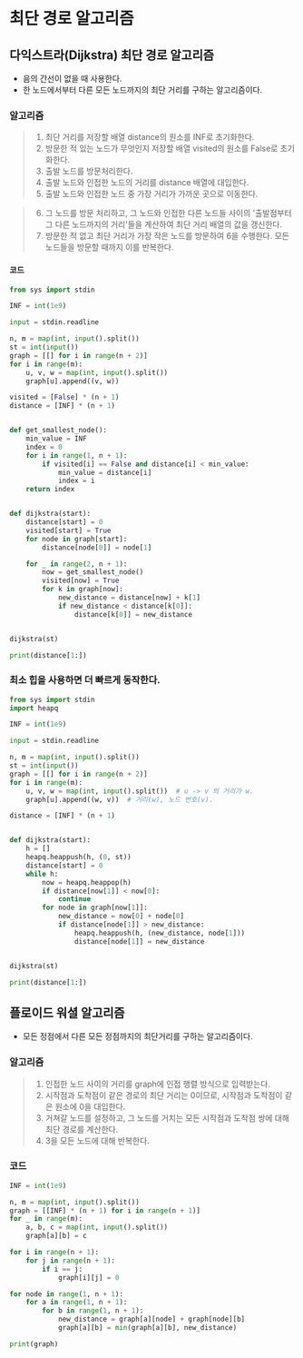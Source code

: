 # 최단 경로 알고리즘

## 다익스트라(Dijkstra) 최단 경로 알고리즘
- 음의 간선이 없을 때 사용한다.
- 한 노드에서부터 다른 모든 노드까지의 최단 거리를 구하는 알고리즘이다.

### 알고리즘
>1. 최단 거리를 저장할 배열 distance의 원소를 INF로 초기화한다.
>2. 방문한 적 있는 노드가 무엇인지 저장할 배열 visited의 원소를 False로 초기화한다.
>3. 출발 노드를 방문처리한다.
>4. 출발 노드와 인접한 노드의 거리를 distance 배열에 대입한다.
>5. 출발 노드와 인접한 노드 중 가장 거리가 가까운 곳으로 이동한다.

>6. 그 노드를 방문 처리하고, 그 노드와 인접한 다른 노드들 사이의 '출발점부터 그 다른 노드까지의 거리'들을 계산하여 최단 거리 배열의 값을 갱신한다.
>7. 방문한 적 없고 최단 거리가 가장 작은 노드를 방문하여 6을 수행한다. 모든 노드들을 방문할 때까지 이를 반복한다.  

#### 코드
```python
from sys import stdin

INF = int(1e9)

input = stdin.readline

n, m = map(int, input().split())
st = int(input())
graph = [[] for i in range(n + 2)]
for i in range(m):
    u, v, w = map(int, input().split())
    graph[u].append((v, w))

visited = [False] * (n + 1)
distance = [INF] * (n + 1)


def get_smallest_node():
    min_value = INF
    index = 0
    for i in range(1, n + 1):
        if visited[i] == False and distance[i] < min_value:
            min_value = distance[i]
            index = i
    return index


def dijkstra(start):
    distance[start] = 0
    visited[start] = True
    for node in graph[start]:
        distance[node[0]] = node[1]

    for _ in range(2, n + 1):
        now = get_smallest_node()
        visited[now] = True
        for k in graph[now]:
            new_distance = distance[now] + k[1]
            if new_distance < distance[k[0]]:
                distance[k[0]] = new_distance


dijkstra(st)

print(distance[1:])

```

### 최소 힙을 사용하면 더 빠르게 동작한다.
```python
from sys import stdin
import heapq

INF = int(1e9)

input = stdin.readline

n, m = map(int, input().split())
st = int(input())
graph = [[] for i in range(n + 2)]
for i in range(m):
    u, v, w = map(int, input().split())  # u -> v 의 거리가 w.
    graph[u].append((w, v))  # 거리(w), 노드 번호(v).

distance = [INF] * (n + 1)


def dijkstra(start):
    h = []
    heapq.heappush(h, (0, st))
    distance[start] = 0
    while h:
        now = heapq.heappop(h)
        if distance[now[1]] < now[0]:
            continue
        for node in graph[now[1]]:
            new_distance = now[0] + node[0]
            if distance[node[1]] > new_distance:
                heapq.heappush(h, (new_distance, node[1]))
                distance[node[1]] = new_distance


dijkstra(st)

print(distance[1:])
```



## 플로이드 워셜 알고리즘
- 모든 정점에서 다른 모든 정점까지의 최단거리를 구하는 알고리즘이다.

### 알고리즘
>1. 인접한 노드 사이의 거리를 graph에 인접 행렬 방식으로 입력받는다.
>2. 시작점과 도착점이 같은 경로의 최단 거리는 0이므로, 시작점과 도착점이 같은 원소에 0을 대입한다.
>3. 거쳐갈 노드를 설정하고, 그 노드를 거치는 모든 시작점과 도착점 쌍에 대해 최단 경로를 계산한다.
>4. 3을 모든 노드에 대해 반복한다.

### 코드
```python 
INF = int(1e9)

n, m = map(int, input().split())
graph = [[INF] * (n + 1) for i in range(n + 1)]
for _ in range(m):
    a, b, c = map(int, input().split())
    graph[a][b] = c

for i in range(n + 1):
    for j in range(n + 1):
        if i == j:
            graph[i][j] = 0

for node in range(1, n + 1):
    for a in range(1, n + 1):
        for b in range(1, n + 1):
            new_distance = graph[a][node] + graph[node][b]
            graph[a][b] = min(graph[a][b], new_distance)

print(graph)
```